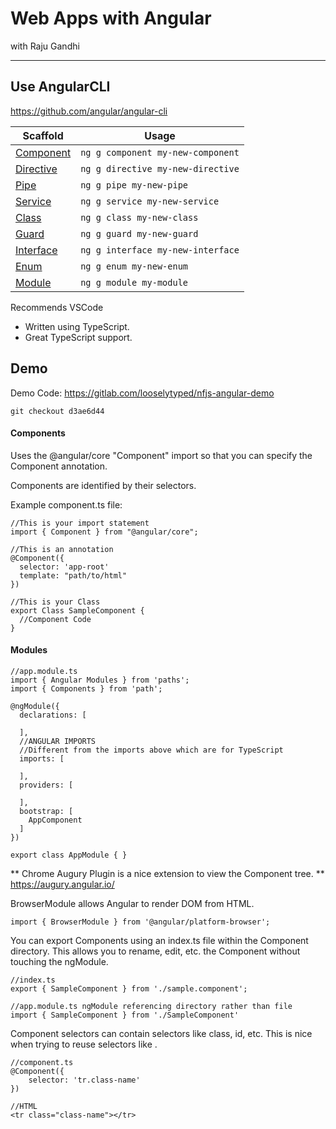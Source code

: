 # Web Apps with Angular
with Raju Gandhi
___

## Use AngularCLI
https://github.com/angular/angular-cli

Scaffold  | Usage
---       | ---
[Component](https://github.com/angular/angular-cli/wiki/generate-component) | `ng g component my-new-component`
[Directive](https://github.com/angular/angular-cli/wiki/generate-directive) | `ng g directive my-new-directive`
[Pipe](https://github.com/angular/angular-cli/wiki/generate-pipe)           | `ng g pipe my-new-pipe`
[Service](https://github.com/angular/angular-cli/wiki/generate-service)     | `ng g service my-new-service`
[Class](https://github.com/angular/angular-cli/wiki/generate-class)         | `ng g class my-new-class`
[Guard](https://github.com/angular/angular-cli/wiki/generate-guard)         | `ng g guard my-new-guard`
[Interface](https://github.com/angular/angular-cli/wiki/generate-interface) | `ng g interface my-new-interface`
[Enum](https://github.com/angular/angular-cli/wiki/generate-enum)           | `ng g enum my-new-enum`
[Module](https://github.com/angular/angular-cli/wiki/generate-module)       | `ng g module my-module`

Recommends VSCode
+ Written using TypeScript.
+ Great TypeScript support.

## Demo
Demo Code: https://gitlab.com/looselytyped/nfjs-angular-demo

```
git checkout d3ae6d44
```

#### Components

Uses the @angular/core "Component" import so that you can specify the Component annotation.

Components are identified by their selectors.

Example component.ts file:
```
//This is your import statement
import { Component } from "@angular/core";

//This is an annotation
@Component({
  selector: 'app-root'
  template: "path/to/html"
})

//This is your Class
export Class SampleComponent {
  //Component Code
}
```

#### Modules
```
//app.module.ts
import { Angular Modules } from 'paths';
import { Components } from 'path';

@ngModule({
  declarations: [

  ],
  //ANGULAR IMPORTS
  //Different from the imports above which are for TypeScript
  imports: [

  ],
  providers: [

  ],
  bootstrap: [
    AppComponent
  ]
})

export class AppModule { }
```

** Chrome Augury Plugin is a nice extension to view the Component tree. **
https://augury.angular.io/

BrowserModule allows Angular to render DOM from HTML.

```
import { BrowserModule } from '@angular/platform-browser';
```

You can export Components using an index.ts file within the Component directory. This allows you to rename, edit, etc. the Component without touching the ngModule.

```
//index.ts
export { SampleComponent } from './sample.component';

//app.module.ts ngModule referencing directory rather than file
import { SampleComponent } from './SampleComponent'
```

Component selectors can contain selectors like class, id, etc.  This is nice when trying to reuse selectors like <tr>.

```
//component.ts
@Component({
    selector: 'tr.class-name'
})

//HTML
<tr class="class-name"></tr>
```
